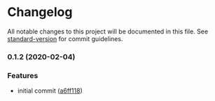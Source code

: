 # Changelog

All notable changes to this project will be documented in this file. See [standard-version](https://github.com/conventional-changelog/standard-version) for commit guidelines.

### 0.1.2 (2020-02-04)


### Features

* initial commit ([a6ff118](https://github.com/ChopChopOrg/tky/commit/a6ff118e53f85bb52d85a70f3c68dd8d297d541d))
